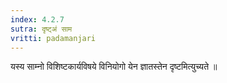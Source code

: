 ```yaml
---
index: 4.2.7
sutra: दृष्ट्अं साम
vritti: padamanjari
---
```


 यस्य साम्नो विशिष्टकार्यविषये विनियोगो येन ज्ञातस्तेन दृष्टमित्युच्यते ॥